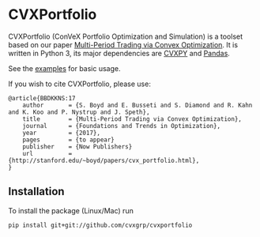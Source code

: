 CVXPortfolio
=============

CVXPortfolio (ConVeX Portfolio Optimization and Simulation)
is a toolset based on our paper [Multi-Period Trading via Convex Optimization](https://web.stanford.edu/~boyd/papers/cvx_portfolio.html).
It is written in Python 3, its major dependencies are [CVXPY](https://github.com/cvxgrp/cvxpy)
and [Pandas](https://github.com/pandas-dev/pandas).

See the [examples](examples/) for basic usage.

If you wish to cite CVXPortfolio, please use:
```
@article{BBDKKNS:17
    author       = {S. Boyd and E. Busseti and S. Diamond and R. Kahn and K. Koo and P. Nystrup and J. Speth},
    title        = {Multi-Period Trading via Convex Optimization},
    journal      = {Foundations and Trends in Optimization},
    year         = {2017},
    pages        = {to appear}
    publisher    = {Now Publishers}
    url          = {http://stanford.edu/~boyd/papers/cvx_portfolio.html},
}
```

Installation
------------

To install the package (Linux/Mac) run
```
pip install git+git://github.com/cvxgrp/cvxportfolio
```
